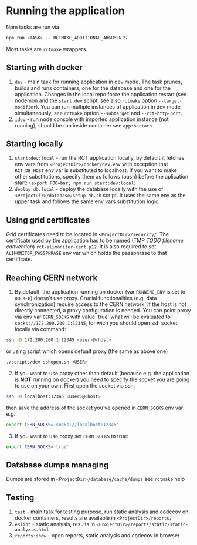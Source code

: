 # Running the application

Npm tasks are run via 
```bash
npm run <TASK> -- RCTMAKE_ADDITIONAL_ARGUMENTS
```
Most tasks are `rctmake` wrappers.

## Starting with docker
1. `dev` - main task for running application in dev mode. The task prunes, builds and runs containers, one for the database and one for the application. Changes in the local repo force the application restart (see nodemon and the `start:dev` script, see also `rctmake` option `--target-modifier`). You can run multiple instances of application in dev mode simultaneously, see `rctmake` option `--subtarget` and `--rct-http-port`.
2. `idev` - run node console with imported application instance (not running), should be run inside container see `app:battach`

## Starting locally
1. `start:dev:local` - run the RCT application locally, by default it fetches env vars from `<ProjectDir>/docker/dev.env` with exception that `RCT_DB_HOST` env var is substituted to localhost. If you want to make other substitutions, specify them as follows (bash) before the aplication start: `(export FOO=bar; npm run start:dev:local)`
2. `deploy:db:local` - deploy the database locally with the use of `<ProjectDir>/database/setup-db.sh` script. It uses the same env as the upper task and follows the same env vars substitution logic.

## Using grid certificates
Grid certificates need to be located in `<ProjectDir>/security/`. The certificate used by the application has to be named (TMP *TODO filename convention*) `rct-alimonitor-cert.p12`. It is also required to set `ALIMONITOR_PASSPHRASE` env var which holds the passphrase to that certificate.

## Reaching CERN network
1. By default, the application running on docker (var `RUNNING_ENV` is set to `DOCKER`) doesn't use proxy. Crucial functionalities (e.g. data synchronization) require access to the CERN network. If the host is not directly connected, a proxy configuration is needed. You can point proxy via env var `CERN_SOCKS` with value 'true' what will be evaluated to `socks://172.200.200.1:12345`, for wich you should open ssh socket locally via command:
```bash
ssh -D 172.200.200.1:12345 <user>@<host>
```
or using script which opens defualt proxy (the same as above one)
```bash
./scripts/dev-sshopen.sh <USER>
```

2. If you want to use proxy other than default (because  e.g. the application is <b>NOT</b> running on docker) you need to specify the socket you are going to use on your own. First open the socket via ssh:
```bash
ssh -D localhost:12345 <user>@<host>
```
then save the address of the socket you've opened in `CERN_SOCKS` env var e.g. 
```bash
export CERN_SOCKS='socks://localhost:12345'
```
3. If you want to use proxy set `CERN_SOCKS` to true:
```bash
export CERN_SOCKS='true'
```

## Database dumps managing
Dumps are stored in `<ProjectDir>/database/cache/dumps`
see `rctmake` help


## Testing
1. `test` - main task for testing purpose, run static analysis and codecov on docker containers, results are available in `<ProjectDir>/reports/`
2. `eslint` - static analysis, results in `<ProjectDir>/reports/static/static-analyzis.html`
3. `reports:show` - open reports, static analysis and codecov in browser
